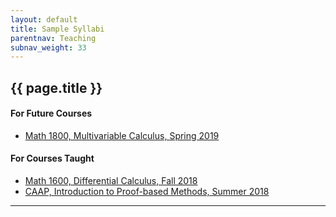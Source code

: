 ```yaml
---
layout: default
title: Sample Syllabi
parentnav: Teaching
subnav_weight: 33
---
```


## {{ page.title }}

#### For Future Courses

+ [Math 1800, Multivariable Calculus, Spring 2019](Syllabus_1800_Spring_2019.pdf)

#### For Courses Taught

+ [Math 1600, Differential Calculus, Fall 2018](Syllabus_1600_Fall_2018.pdf)
+ [CAAP, Introduction to Proof-based Methods, Summer 2018](Syllabus_CAAP_Summer_2018.pdf)



  
---
